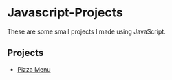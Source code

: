 # Javascript-Projects
These are some small projects I made using JavaScript.

##  Projects

* [Pizza Menu](https://github.com/Tyler-Ashford/Javascript-Projects/tree/main/Pizza%20Menu%20Project)
